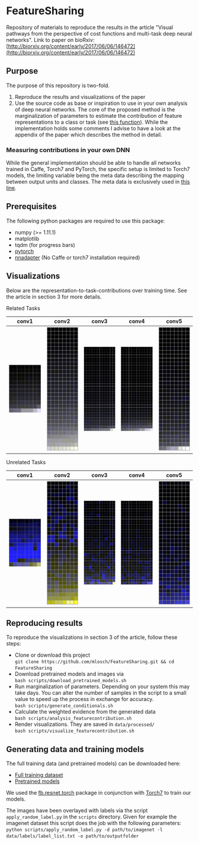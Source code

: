 # FeatureSharing
Repository of materials to reproduce the results in the article "Visual pathways from the perspective of cost functions and multi-task deep neural networks".
Link to paper on bioRxiv: [http://biorxiv.org/content/early/2017/06/06/146472](http://biorxiv.org/content/early/2017/06/06/146472)

## Purpose
The purpose of this repository is two-fold.
1. Reproduce the results and visualizations of the paper
2. Use the source code as base or inspiration to use in your own analysis of deep neural networks.
The core of the proposed method is the marginalization of parameters to estimate the contribution of feature representations to a class or task (see [this function](https://github.com/mlosch/FeatureSharing/blob/master/featuresharing/surgery.py#L41)). While the implementation holds some comments I advise to have a look at the appendix of the paper which describes the method in detail.

### Measuring contributions in your own DNN
While the general implementation should be able to handle all networks trained in Caffe, Torch7 and PyTorch, the specific setup is limited to Torch7 models, the limiting variable being the meta data describing the mapping between output units and classes. The meta data is exclusively used in [this line](https://github.com/mlosch/FeatureSharing/blob/master/featuresharing/preprocessing.py#L66).

## Prerequisites
The following python packages are required to use this package:
- numpy (>= 1.11.1)
- matplotlib
- tqdm (for progress bars)
- [pytorch](https://github.com/pytorch/pytorch#installation)
- [nnadapter](https://github.com/mlosch/nnadapter#installation) (No Caffe or torch7 installation required)

## Visualizations
Below are the representation-to-task-contributions over training time. See the article in section 3 for more details.

Related Tasks

| conv1 | conv2 | conv3 | conv4 | conv5 |
| ---- | ---- | ---- | ---- | ---- |
| ![conv1](img/gifs/Subord+Basic/conv1.gif) | ![conv2](img/gifs/Subord+Basic/conv2.gif) | ![conv3](img/gifs/Subord+Basic/conv3.gif) | ![conv4](img/gifs/Subord+Basic/conv4.gif) | ![conv5](img/gifs/Subord+Basic/conv5.gif) |


Unrelated Tasks

| conv1 | conv2 | conv3 | conv4 | conv5 |
| ---- | ---- | ---- | ---- | ---- |
| ![conv1](img/gifs/Object+Text/conv1.gif) | ![conv2](img/gifs/Object+Text/conv2.gif) | ![conv3](img/gifs/Object+Text/conv3.gif) | ![conv4](img/gifs/Object+Text/conv4.gif) | ![conv5](img/gifs/Object+Text/conv5.gif) |


## Reproducing results
To reproduce the visualizations in section 3 of the article, follow these steps:
- Clone or download this project<BR>
`git clone https://github.com/mlosch/FeatureSharing.git && cd FeatureSharing`
- Download pretrained models and images via<BR>
`bash scripts/download_pretrained_models.sh`
- Run marginalization of parameters. Depending on your system this may take days. You can alter the number of samples in the script to a small value to speed up the process in exchange for accuracy.<BR>
`bash scripts/generate_conditionals.sh`
- Calculate the weighted evidence from the generated data<BR>
`bash scripts/analysis_featurecontribution.sh`
- Render visualizations. They are saved in `data/processed/`<BR>
`bash scripts/visualize_featurecontribution.sh`

## Generating data and training models
The full training data (and pretrained models) can be downloaded here:
- [Full training dataset](https://s3.eu-central-1.amazonaws.com/multitaskcnns/mtldataset_full.tar.gz)
- [Pretrained models](https://s3.eu-central-1.amazonaws.com/multitaskcnns/models.tar.bz2)

We used the [fb.resnet.torch](https://github.com/facebook/fb.resnet.torch) package in conjunction with [Torch7](http://torch.ch/docs/getting-started.html) to train our models.

The images have been overlayed with labels via the script `apply_random_label.py` in the `scripts` directory.
Given for example the imagenet dataset this script does the job with the following parameters:<BR>
`python scripts/apply_random_label.py -d path/to/imagenet -l data/labels/label_list.txt -o path/to/outputfolder`
